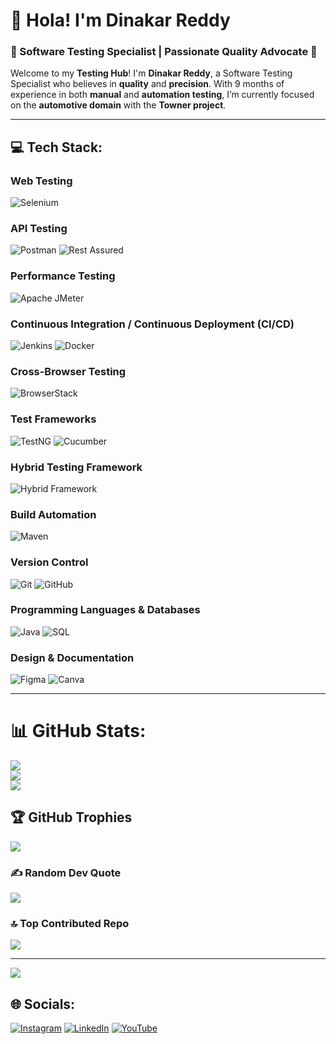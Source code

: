 # 👋 Hola! I'm **Dinakar Reddy**  
### 🌟 Software Testing Specialist | Passionate Quality Advocate 🚀

Welcome to my **Testing Hub**! I'm **Dinakar Reddy**, a Software Testing Specialist who believes in **quality** and **precision**. With 9 months of experience in both **manual** and **automation testing**, I’m currently focused on the **automotive domain** with the **Towner project**.

---

## 💻 Tech Stack:

### **Web Testing**
![Selenium](https://img.shields.io/badge/Selenium-%2343B02A.svg?style=for-the-badge&logo=selenium&logoColor=white)

### **API Testing**
![Postman](https://img.shields.io/badge/Postman-%23FF6C37.svg?style=for-the-badge&logo=postman&logoColor=white)
![Rest Assured](https://img.shields.io/badge/Rest%20Assured-%23000000.svg?style=for-the-badge&logo=rest-assured&logoColor=white)

### **Performance Testing**
![Apache JMeter](https://img.shields.io/badge/Apache%20JMeter-%23D22128.svg?style=for-the-badge&logo=apache&logoColor=white)

### **Continuous Integration / Continuous Deployment (CI/CD)**
![Jenkins](https://img.shields.io/badge/Jenkins-%23D24939.svg?style=for-the-badge&logo=jenkins&logoColor=white)
![Docker](https://img.shields.io/badge/Docker-%232496ED.svg?style=for-the-badge&logo=docker&logoColor=white)

### **Cross-Browser Testing**
![BrowserStack](https://img.shields.io/badge/BrowserStack-%23FF6C37.svg?style=for-the-badge&logo=browserstack&logoColor=white)

### **Test Frameworks**
![TestNG](https://img.shields.io/badge/TestNG-%23007396.svg?style=for-the-badge&logo=testng&logoColor=white)
![Cucumber](https://img.shields.io/badge/Cucumber-%2300FF7F.svg?style=for-the-badge&logo=cucumber&logoColor=white)

### **Hybrid Testing Framework**
![Hybrid Framework](https://img.shields.io/badge/Hybrid%20Framework-%2343B02A.svg?style=for-the-badge&logo=java&logoColor=white)

### **Build Automation**
![Maven](https://img.shields.io/badge/Maven-%23C71A36.svg?style=for-the-badge&logo=apache-maven&logoColor=white)

### **Version Control**
![Git](https://img.shields.io/badge/git-%23F05033.svg?style=for-the-badge&logo=git&logoColor=white)
![GitHub](https://img.shields.io/badge/github-%23121011.svg?style=for-the-badge&logo=github&logoColor=white)

### **Programming Languages & Databases**
![Java](https://img.shields.io/badge/Java-%23F7A600.svg?style=for-the-badge&logo=java&logoColor=white)
![SQL](https://img.shields.io/badge/SQL-%234879A1.svg?style=for-the-badge&logo=postgresql&logoColor=white)

### **Design & Documentation**
![Figma](https://img.shields.io/badge/Figma-%23000000.svg?style=for-the-badge&logo=figma&logoColor=white)
![Canva](https://img.shields.io/badge/Canva-%2300C4CC.svg?style=for-the-badge&logo=canva&logoColor=white)

---

# 📊 GitHub Stats:
![](https://github-readme-stats.vercel.app/api?username=dandaladinakar&theme=radical&hide_border=false&include_all_commits=true&count_private=false)<br/>
![](https://github-readme-streak-stats.herokuapp.com/?user=dandaladinakar&theme=radical&hide_border=false)<br/>
![](https://github-readme-stats.vercel.app/api/top-langs/?username=dandaladinakar&theme=radical&hide_border=false&include_all_commits=true&count_private=false&layout=compact)

## 🏆 GitHub Trophies
![](https://github-profile-trophy.vercel.app/?username=dandaladinakar&theme=radical&no-frame=false&no-bg=true&margin-w=4)

### ✍️ Random Dev Quote
![](https://quotes-github-readme.vercel.app/api?type=horizontal&theme=tokyonight)

### 🔝 Top Contributed Repo
![](https://github-contributor-stats.vercel.app/api?username=dandaladinakar&limit=5&theme=radical&combine_all_yearly_contributions=true)

---
[![](https://visitcount.itsvg.in/api?id=dandaladinakar&icon=10&color=8)](https://visitcount.itsvg.in)

## 🌐 Socials:
[![Instagram](https://img.shields.io/badge/Instagram-%23E4405F.svg?logo=Instagram&logoColor=white)](https://www.instagram.com/dark_prince_dinakar_?igsh=MXNuMzRtOHp3M3Vwdw==) 
[![LinkedIn](https://img.shields.io/badge/LinkedIn-%230077B5.svg?logo=linkedin&logoColor=white)](https://linkedin.com/in/dinakar-reddy-softwaretester) 
[![YouTube](https://img.shields.io/badge/YouTube-%23FF0000.svg?logo=YouTube&logoColor=white)](https://youtube.com/@ddroriginals)
